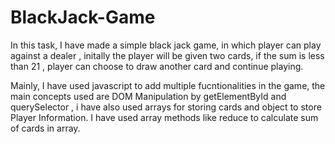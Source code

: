 # BlackJack-Game

In this task, I have made a simple black jack game, in which player can play against a dealer , initally the player will be given two cards, if the sum is less than 21 , player can choose to draw another card and continue playing.

Mainly, I have used javascript to add multiple fucntionalities in the game, the main concepts used are DOM Manipulation by getElementById and querySelector , i have also used arrays for storing cards and object to store Player Information. I have used array methods like reduce to calculate sum of cards in array. 
